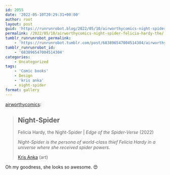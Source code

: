 ```yaml
---
id: 2055
date: '2022-05-10T20:29:31+00:00'
author: root
layout: post
guid: 'https://runrunrobot.blog/2022/05/10/airworthycomics-night-spider-felicia-hardy-the/'
permalink: /2022/05/10/airworthycomics-night-spider-felicia-hardy-the/
tumblr_runrunrobot_permalink:
    - 'https://runrunrobot.tumblr.com/post/683896547004514304/airworthycomics-night-spider-felicia-hardy-the'
tumblr_runrunrobot_id:
    - '683896547004514304'
categories:
    - Uncategorized
tags:
    - 'Comic books'
    - Design
    - 'kris anka'
    - night-spider
format: gallery
---
```


  
[airworthycomics](https://airworthycomics.tumblr.com/post/683895085069385728/night-spider-felicia-hardy-the-night-spider):

> ## Night-Spider
> 
> Felicia Hardy, the Night-Spider | *Edge of the Spider-Verse* (2022)
> 
> *Night-Spider is the persona of world-class thief Felicia Hardy in a universe where she received spider powers.*
> 
> [Kris Anka](https://www.instagram.com/p/CdY1-MHJTm8/?utm_source=ig_web_copy_link) (art)

Oh my goodness, she looks so awesome. 😍